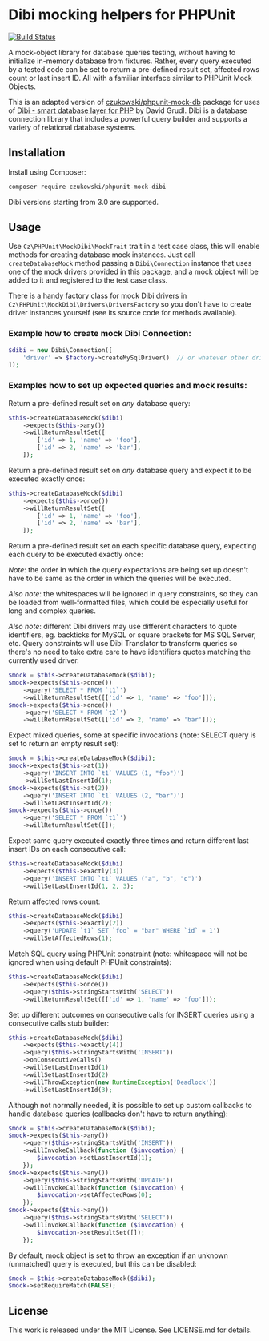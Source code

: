 Dibi mocking helpers for PHPUnit
================================

[![Build Status](https://travis-ci.org/czukowski/phpunit-mock-dibi.svg?branch=dibi-4)](https://travis-ci.org/czukowski/phpunit-mock-dibi)

A mock-object library for database queries testing, without having to initialize in-memory
database from fixtures. Rather, every query executed by a tested code can be set to return
a pre-defined result set, affected rows count or last insert ID. All with a familiar interface
similar to PHPUnit Mock Objects.

This is an adapted version of [czukowski/phpunit-mock-db] package for uses of [Dibi - smart database
layer for PHP][dibi] by David Grudl. Dibi is a database connection library that includes a powerful
query builder and supports a variety of relational database systems.

Installation
------------

Install using Composer:

```sh
composer require czukowski/phpunit-mock-dibi
```

Dibi versions starting from 3.0 are supported.

Usage
-----

Use `Cz\PHPUnit\MockDibi\MockTrait` trait in a test case class, this will enable methods for
creating database mock instances. Just call `createDatabaseMock` method passing a `Dibi\Connection`
instance that uses one of the mock drivers provided in this package, and a mock object will be added
to it and registered to the test case class.

There is a handy factory class for mock Dibi drivers in `Cz\PHPUnit\MockDibi\Drivers\DriversFactory`
so you don't have to create driver instances yourself (see its source code for methods available).

### Example how to create mock Dibi Connection:

```php
$dibi = new Dibi\Connection([
    'driver' => $factory->createMySqlDriver()  // or whatever other driver you may be needing.
]);
```

### Examples how to set up expected queries and mock results:

Return a pre-defined result set on _any_ database query:

```php
$this->createDatabaseMock($dibi)
    ->expects($this->any())
    ->willReturnResultSet([
        ['id' => 1, 'name' => 'foo'],
        ['id' => 2, 'name' => 'bar'],
    ]);
```

Return a pre-defined result set on _any_ database query and expect it to be executed exactly once:

```php
$this->createDatabaseMock($dibi)
    ->expects($this->once())
    ->willReturnResultSet([
        ['id' => 1, 'name' => 'foo'],
        ['id' => 2, 'name' => 'bar'],
    ]);
```

Return a pre-defined result set on each specific database query, expecting each query to be executed
exactly once:

_Note_: the order in which the query expectations are being set up doesn't have to be same as the order
in which the queries will be executed.

_Also note_: the whitespaces will be ignored in query constraints, so they can be loaded from well-formatted
files, which could be especially useful for long and complex queries.

_Also note_: different Dibi drivers may use different characters to quote identifiers, eg. backticks for
MySQL or square brackets for MS SQL Server, etc. Query constraints will use Dibi Translator to transform
queries so there's no need to take extra care to have identifiers quotes matching the currently used driver.

```php
$mock = $this->createDatabaseMock($dibi);
$mock->expects($this->once())
    ->query('SELECT * FROM `t1`')
    ->willReturnResultSet([['id' => 1, 'name' => 'foo']]);
$mock->expects($this->once())
    ->query('SELECT * FROM `t2`')
    ->willReturnResultSet([['id' => 2, 'name' => 'bar']]);
```

Expect mixed queries, some at specific invocations (note: SELECT query is set to return an empty
result set):

```php
$mock = $this->createDatabaseMock($dibi);
$mock->expects($this->at(1))
    ->query('INSERT INTO `t1` VALUES (1, "foo")')
    ->willSetLastInsertId(1);
$mock->expects($this->at(2))
    ->query('INSERT INTO `t1` VALUES (2, "bar")')
    ->willSetLastInsertId(2);
$mock->expects($this->once())
    ->query('SELECT * FROM `t1`')
    ->willReturnResultSet([]);
```

Expect same query executed exactly three times and return different last insert IDs on each
consecutive call:

```php
$this->createDatabaseMock($dibi)
    ->expects($this->exactly(3))
    ->query('INSERT INTO `t1` VALUES ("a", "b", "c")')
    ->willSetLastInsertId(1, 2, 3);
```

Return affected rows count:

```php
$this->createDatabaseMock($dibi)
    ->expects($this->exactly(2))
    ->query('UPDATE `t1` SET `foo` = "bar" WHERE `id` = 1')
    ->willSetAffectedRows(1);
```

Match SQL query using PHPUnit constraint (note: whitespace will not be ignored when using default
PHPUnit constraints):

```php
$this->createDatabaseMock($dibi)
    ->expects($this->once())
    ->query($this->stringStartsWith('SELECT'))
    ->willReturnResultSet([['id' => 1, 'name' => 'foo']]);
```

Set up different outcomes on consecutive calls for INSERT queries using a consecutive calls stub
builder:

```php
$this->createDatabaseMock($dibi)
    ->expects($this->exactly(4))
    ->query($this->stringStartsWith('INSERT'))
    ->onConsecutiveCalls()
    ->willSetLastInsertId(1)
    ->willSetLastInsertId(2)
    ->willThrowException(new RuntimeException('Deadlock'))
    ->willSetLastInsertId(3);
```

Although not normally needed, it is possible to set up custom callbacks to handle database queries
(callbacks don't have to return anything):

```php
$mock = $this->createDatabaseMock($dibi);
$mock->expects($this->any())
    ->query($this->stringStartsWith('INSERT'))
    ->willInvokeCallback(function ($invocation) {
        $invocation->setLastInsertId(1);
    });
$mock->expects($this->any())
    ->query($this->stringStartsWith('UPDATE'))
    ->willInvokeCallback(function ($invocation) {
        $invocation->setAffectedRows(0);
    });
$mock->expects($this->any())
    ->query($this->stringStartsWith('SELECT'))
    ->willInvokeCallback(function ($invocation) {
        $invocation->setResultSet([]);
    });
```

By default, mock object is set to throw an exception if an unknown (unmatched) query is executed,
but this can be disabled:

```php
$mock = $this->createDatabaseMock($dibi);
$mock->setRequireMatch(FALSE);
```

License
-------

This work is released under the MIT License. See LICENSE.md for details.

 [czukowski/phpunit-mock-db]: https://packagist.org/packages/czukowski/phpunit-mock-db
 [dibi]: https://github.com/dg/dibi
